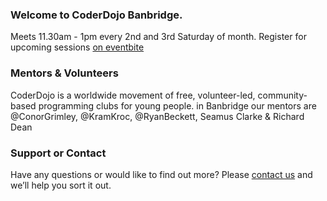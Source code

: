 ### Welcome to CoderDojo Banbridge.
Meets 11.30am - 1pm every 2nd and 3rd Saturday of month. Register for upcoming sessions [on eventbite](http://www.banbridgecoderdojo.eventbrite.co.uk )

### Mentors & Volunteers
CoderDojo is a worldwide movement of free, volunteer-led, community-based programming clubs for young people. in Banbridge our mentors are @ConorGrimley, @KramKroc, @RyanBeckett, Seamus Clarke & Richard Dean

### Support or Contact
Have any questions or would like to find out more? Please [contact us](banbridge@coderdojo.com) and we’ll help you sort it out.
